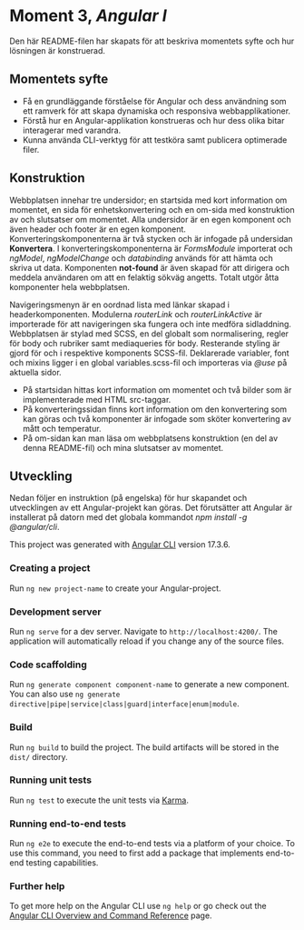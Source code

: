 # Moment 3, _Angular I_

Den här README-filen har skapats för att beskriva momentets syfte och hur lösningen är konstruerad.

## Momentets syfte

- Få en grundläggande förståelse för Angular och dess användning som ett ramverk för att skapa dynamiska och responsiva webbapplikationer.
- Förstå hur en Angular-applikation konstrueras och hur dess olika bitar interagerar med varandra.
- Kunna använda CLI-verktyg för att testköra samt publicera optimerade filer.

## Konstruktion

Webbplatsen innehar tre undersidor; en startsida med kort information om momentet, en sida för enhetskonvertering och en om-sida med konstruktion av och slutsatser om momentet. Alla undersidor är en egen komponent och även header och footer är en egen komponent. Konverteringskomponenterna är två stycken och är infogade på undersidan **Konvertera**. I konverteringskomponenterna är _FormsModule_ importerat och _ngModel_, _ngModelChange_ och _databinding_ används för att hämta och skriva ut data. Komponenten **not-found** är även skapad för att dirigera och meddela användaren om att en felaktig sökväg angetts. Totalt utgör åtta komponenter hela webbplatsen. 

Navigeringsmenyn är en oordnad lista med länkar skapad i headerkomponenten. Modulerna _routerLink_ och _routerLinkActive_ är importerade för att navigeringen ska fungera och inte medföra sidladdning. Webbplatsen är stylad med SCSS, en del globalt som normalisering, regler för body och rubriker samt mediaqueries för body. Resterande styling är gjord för och i respektive komponents SCSS-fil. Deklarerade variabler, font och mixins ligger i en global variables.scss-fil och importeras via _@use_ på aktuella sidor. 

- På startsidan hittas kort information om momentet och två bilder som är implementerade med HTML src-taggar.
- På konverteringssidan finns kort information om den konvertering som kan göras och två komponenter är infogade som sköter konvertering av mått och temperatur. 
- På om-sidan kan man läsa om webbplatsens konstruktion (en del av denna README-fil) och mina slutsatser av momentet.

## Utveckling
Nedan följer en instruktion (på engelska) för hur skapandet och utvecklingen av ett Angular-projekt kan göras. Det förutsätter att Angular är installerat på datorn med det globala kommandot _npm install -g @angular/cli_. 

This project was generated with [Angular CLI](https://github.com/angular/angular-cli) version 17.3.6.

### Creating a project 
Run `ng new project-name` to create your Angular-project.

### Development server

Run `ng serve` for a dev server. Navigate to `http://localhost:4200/`. The application will automatically reload if you change any of the source files.

### Code scaffolding

Run `ng generate component component-name` to generate a new component. You can also use `ng generate directive|pipe|service|class|guard|interface|enum|module`.

### Build

Run `ng build` to build the project. The build artifacts will be stored in the `dist/` directory.

### Running unit tests

Run `ng test` to execute the unit tests via [Karma](https://karma-runner.github.io).

### Running end-to-end tests

Run `ng e2e` to execute the end-to-end tests via a platform of your choice. To use this command, you need to first add a package that implements end-to-end testing capabilities.

### Further help

To get more help on the Angular CLI use `ng help` or go check out the [Angular CLI Overview and Command Reference](https://angular.io/cli) page.
